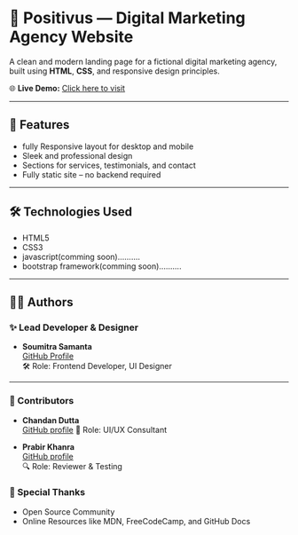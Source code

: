 # 🌟 Positivus — Digital Marketing Agency Website

A clean and modern landing page for a fictional digital marketing agency, built using **HTML**, **CSS**, and responsive design principles.

🌐 **Live Demo:** [Click here to visit](https://soumitra69.github.io/Positivus---Digital-Marketing-Agency/)

---

## 📌 Features

- fully Responsive layout for desktop and mobile
- Sleek and professional design
- Sections for services, testimonials, and contact
- Fully static site – no backend required

---

## 🛠️ Technologies Used

- HTML5
- CSS3
- javascript(comming soon)..........
- bootstrap framework(comming soon)..........

---


## 👨‍💻 Authors

### ✨ Lead Developer & Designer
- **Soumitra Samanta**  
  [GitHub Profile](https://github.com/soumitra69)  
  🛠️ Role: Frontend Developer, UI Designer

---

### 🤝 Contributors
- **Chandan Dutta**  
  [GitHub profile](https://github.com/duttachandan) 
  🧠 Role: UI/UX Consultant

- **Prabir Khanra**  
  [GitHub profile](https://github.com/Prabir-Khanra)  
  🔍 Role: Reviewer & Testing

### 🙌 Special Thanks
- Open Source Community  
- Online Resources like MDN, FreeCodeCamp, and GitHub Docs

